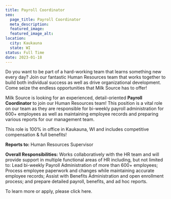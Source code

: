 ```yaml
---
title: Payroll Coordinator
seo:
  page_title: Payroll Coordinator
  meta_description:
  featured_image: 
  featured_image_alt:
location:
  city: Kaukauna
  state: WI
status: Full Time
date: 2023-01-18
---
```


Do you want to be part of a hard-working team that learns something new every day? Join our fantastic Human Resources team that works together to build both individual success as well as drive organizational development. Come seize the endless opportunities that Milk Source has to offer!

Milk Source is looking for an experienced, detail-oriented **Payroll Coordinator** to join our Human Resources team! This position is a vital role on our team as they are responsible for bi-weekly payroll administration for 600+ employees as well as maintaining employee records and preparing various reports for our management team.

This role is 100% in office in Kaukauna, WI and includes competitive compensation & full benefits!

**Reports to:** Human Resources Supervisor

**Overall Responsibilities:** Works collaboratively with the HR team and will provide support in multiple functional areas of HR including, but not limited to: Lead bi-weekly Payroll Administration of more than 600+ employees; Process employee paperwork and changes while maintaining accurate employee records; Assist with Benefits Administration and open enrollment process; and prepare detailed payroll, benefits, and ad hoc reports.

To learn more or apply, please click here.